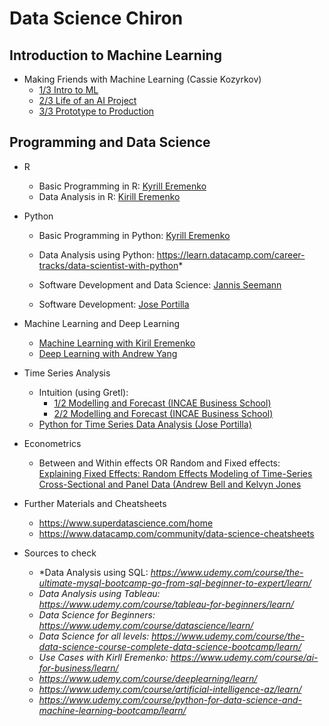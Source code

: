 # Data Science Chiron

## Introduction to Machine Learning
* Making Friends with Machine Learning (Cassie Kozyrkov)
    - [1/3 Intro to ML](https://www.youtube.com/watch?v=0Vjh3pNP1GY&list=PLRKtJ4IpxJpDxl0NTvNYQWKCYzHNuy2xG&index=3)
    - [2/3 Life of an AI Project](https://www.youtube.com/watch?v=lIFLeHDanmA&list=PLRKtJ4IpxJpDxl0NTvNYQWKCYzHNuy2xG&index=4)
    - [3/3 Prototype to Production](https://www.youtube.com/watch?v=fwK5xKUwQbw&list=PLRKtJ4IpxJpDxl0NTvNYQWKCYzHNuy2xG&index=5)

## Programming and Data Science

* R
    - Basic Programming in R: [Kyrill Eremenko](https://www.udemy.com/course/r-programming/learn/)
    - Data Analysis in R: [Kirill Eremenko](https://www.udemy.com/course/r-analytics/learn/)
* Python
    - Basic Programming in Python: [Kyrill Eremenko](https://www.udemy.com/course/python-coding/learn/)
    - Data Analysis using Python: https://learn.datacamp.com/career-tracks/data-scientist-with-python*

    - Software Development and Data Science: [Jannis Seemann](https://www.udemy.com/course/python-bootcamp/learn)
    - Software Development: [Jose Portilla](https://www.udemy.com/course/complete-python-bootcamp/learn)
* Machine Learning and Deep Learning
    - [Machine Learning with Kiril Eremenko](https://www.udemy.com/course/machinelearning/learn/)
    - [Deep Learning with Andrew Yang](https://youtu.be/CS4cs9xVecg)

* Time Series Analysis
    - Intuition (using Gretl): 
        + [1/2 Modelling and Forecast (INCAE Business School)](https://www.youtube.com/watch?v=VTc9Ioy9bkQ&list=PLOJG4jCHHSIPFbiTPF_jpfs0AMr_mVDpu&index=7&t=0s)
        + [2/2 Modelling and Forecast (INCAE Business School)](https://www.youtube.com/watch?v=s0utCyinbA0&t=0s&amp;list=PLOJG4jCHHSIPFbiTPF_jpfs0AMr_mVDpu&index=8*)
    -  [Python for Time Series Data Analysis (Jose Portilla)](https://www.udemy.com/course/python-for-time-series-data-analysis/learn)
* Econometrics
    - Between and Within effects OR Random and Fixed effects: [Explaining Fixed Effects: Random Effects Modeling of Time-Series Cross-Sectional and Panel Data (Andrew Bell and Kelvyn Jones](https://www.cambridge.org/core/journals/political-science-research-and-methods/article/explaining-fixed-effects-random-effects-modeling-of-timeseries-crosssectional-and-panel-data/0334A27557D15848549120FE8ECD8D63)
* Further Materials and Cheatsheets
    - https://www.superdatascience.com/home
    - https://www.datacamp.com/community/data-science-cheatsheets


* Sources to check 
    - *Data Analysis using SQL: *https://www.udemy.com/course/the-ultimate-mysql-bootcamp-go-from-sql-beginner-to-expert/learn/*
    - *Data Analysis using Tableau: https://www.udemy.com/course/tableau-for-beginners/learn/*
    - *Data Science for Beginners: https://www.udemy.com/course/datascience/learn/*
    - *Data Science for all levels: https://www.udemy.com/course/the-data-science-course-complete-data-science-bootcamp/learn/*
    - *Use Cases with Kirll Eremenko: https://www.udemy.com/course/ai-for-business/learn/*
    - *https://www.udemy.com/course/deeplearning/learn/*
    - *https://www.udemy.com/course/artificial-intelligence-az/learn/*
    - *https://www.udemy.com/course/python-for-data-science-and-machine-learning-bootcamp/learn/*




